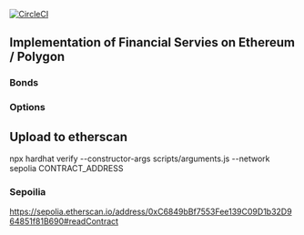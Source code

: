 [![CircleCI](https://circleci.com/gh/shleger/eth-fs/tree/master.svg?style=svg)](https://app.circleci.com/pipelines/github/shleger/eth-fs)


## Implementation of Financial Servies on Ethereum / Polygon

### Bonds
### Options

## Upload to etherscan
npx hardhat verify --constructor-args scripts/arguments.js --network sepolia CONTRACT_ADDRESS

### Sepoilia 

https://sepolia.etherscan.io/address/0xC6849bBf7553Fee139C09D1b32D964851f81B690#readContract








